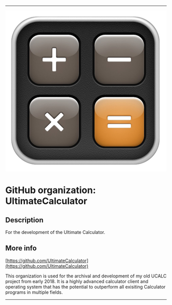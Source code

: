 
***

![CalcIcon.jpeg failed to load. The file may be missing or corrupt. Check the file path for errors first.](/AdditionalInfo/1/UltimateCalculator/CalcIcon.jpeg)

# GitHub organization: UltimateCalculator

## Description

For the development of the Ultimate Calculator.

## More info

[https://github.com/UltimateCalculator](https://github.com/UltimateCalculator)

This organization is used for the archival and development of my old UCALC project from early 2018. It is a highly advanced calculator client and operating system that has the potential to outperform all exisiting Calculator programs in multiple fields.

***
